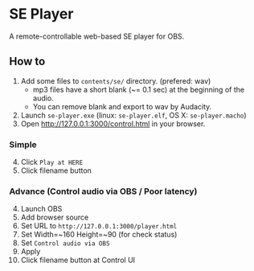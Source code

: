 # SE Player

A remote-controllable web-based SE player for OBS.



## How to

1. Add some files to `contents/se/` directory. (prefered: wav)
	* mp3 files have a short blank (~= 0.1 sec) at the beginning of the audio.
	* You can remove blank and export to wav by Audacity.
1. Launch `se-player.exe` (linux: `se-player.elf`, OS X: `se-player.macho`)
1. Open http://127.0.0.1:3000/control.html in your browser.

### Simple

4. Click `Play at HERE`
1. Click filename button

### Advance (Control audio via OBS / Poor latency)

4. Launch OBS
1. Add browser source
1. Set URL to `http://127.0.0.1:3000/player.html`
1. Set Width=~160 Height=~90 (for check status)
1. Set `Control audio via OBS`
1. Apply
1. Click filename button at Control UI

